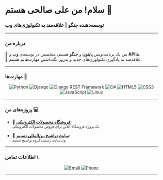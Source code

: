 # سلام! من علی صالحی هستم 👋
### توسعه‌دهنده جنگو | علاقه‌مند به تکنولوژی‌های وب

---
### درباره من
🎯 من یک برنامه‌نویس **پایتون** و **جنگو** هستم، متخصص در توسعه‌ی **وب** و **API**ها.  
📖 علاقه‌مند به یادگیری تکنولوژی‌های جدید و به‌روز نگه‌داشتن مهارت‌هایم هستم.

---

### مهارت‌ها 🚀
<p align="center">
  <img src="https://img.shields.io/badge/Python-3776AB?style=for-the-badge&logo=python&logoColor=white" alt="Python" />
  <img src="https://img.shields.io/badge/Django-092E20?style=for-the-badge&logo=django&logoColor=white" alt="Django" />
  <img src="https://img.shields.io/badge/DRF-red?style=for-the-badge&logo=django&logoColor=white" alt="Django REST Framework" />
  <img src="https://img.shields.io/badge/C%23-239120?style=for-the-badge&logo=c-sharp&logoColor=white" alt="C#" />
  <img src="https://img.shields.io/badge/HTML5-E34F26?style=for-the-badge&logo=html5&logoColor=white" alt="HTML5" />
  <img src="https://img.shields.io/badge/CSS3-1572B6?style=for-the-badge&logo=css3&logoColor=white" alt="CSS3" />
  <img src="https://img.shields.io/badge/JavaScript-F7DF1E?style=for-the-badge&logo=javascript&logoColor=black" alt="JavaScript" />
  <img src="https://img.shields.io/badge/Linux-FCC624?style=for-the-badge&logo=linux&logoColor=black" alt="Linux" />
</p>

---

### پروژه‌های من 💻
- 🛒 [**فروشگاه محصولات الکترونیکی**](https://shop.ali0315.ir):  
  <sub>یک پروژه فروشگاه آنلاین برای فروش محصولات الکترونیکی.</sub>
  
- 🎤 [**سایت تواشیح بین‌المللی تسنیم**](https://tawashihtasnim.ir):  
  <sub>وب‌سایت رسمی گروه تواشیح تسنیم.</sub>

---

### اطلاعات تماس 📞
<p align="center">
  <a href="mailto:as7490226@gmail.com"><img src="https://img.shields.io/badge/Email-D14836?style=for-the-badge&logo=gmail&logoColor=white" alt="Email" /></a>
  <a href="tel:+989944035269"><img src="https://img.shields.io/badge/Phone-09944035269-3b5998?style=for-the-badge" alt="Phone" /></a>
</p>

---
